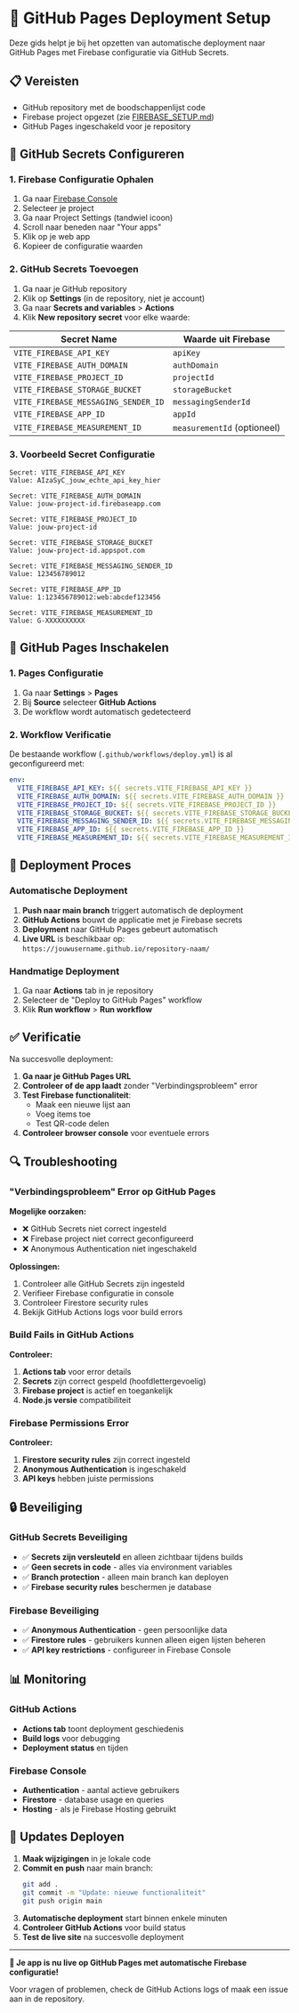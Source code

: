 # 🚀 GitHub Pages Deployment Setup

Deze gids helpt je bij het opzetten van automatische deployment naar GitHub Pages met Firebase configuratie via GitHub Secrets.

## 📋 Vereisten

- GitHub repository met de boodschappenlijst code
- Firebase project opgezet (zie [FIREBASE_SETUP.md](FIREBASE_SETUP.md))
- GitHub Pages ingeschakeld voor je repository

## 🔧 GitHub Secrets Configureren

### 1. Firebase Configuratie Ophalen

1. Ga naar [Firebase Console](https://console.firebase.google.com)
2. Selecteer je project
3. Ga naar Project Settings (tandwiel icoon)
4. Scroll naar beneden naar "Your apps"
5. Klik op je web app
6. Kopieer de configuratie waarden

### 2. GitHub Secrets Toevoegen

1. Ga naar je GitHub repository
2. Klik op **Settings** (in de repository, niet je account)
3. Ga naar **Secrets and variables** > **Actions**
4. Klik **New repository secret** voor elke waarde:

| Secret Name | Waarde uit Firebase |
|-------------|-------------------|
| `VITE_FIREBASE_API_KEY` | `apiKey` |
| `VITE_FIREBASE_AUTH_DOMAIN` | `authDomain` |
| `VITE_FIREBASE_PROJECT_ID` | `projectId` |
| `VITE_FIREBASE_STORAGE_BUCKET` | `storageBucket` |
| `VITE_FIREBASE_MESSAGING_SENDER_ID` | `messagingSenderId` |
| `VITE_FIREBASE_APP_ID` | `appId` |
| `VITE_FIREBASE_MEASUREMENT_ID` | `measurementId` (optioneel) |

### 3. Voorbeeld Secret Configuratie

```
Secret: VITE_FIREBASE_API_KEY
Value: AIzaSyC_jouw_echte_api_key_hier

Secret: VITE_FIREBASE_AUTH_DOMAIN  
Value: jouw-project-id.firebaseapp.com

Secret: VITE_FIREBASE_PROJECT_ID
Value: jouw-project-id

Secret: VITE_FIREBASE_STORAGE_BUCKET
Value: jouw-project-id.appspot.com

Secret: VITE_FIREBASE_MESSAGING_SENDER_ID
Value: 123456789012

Secret: VITE_FIREBASE_APP_ID
Value: 1:123456789012:web:abcdef123456

Secret: VITE_FIREBASE_MEASUREMENT_ID
Value: G-XXXXXXXXXX
```

## 🔄 GitHub Pages Inschakelen

### 1. Pages Configuratie

1. Ga naar **Settings** > **Pages**
2. Bij **Source** selecteer **GitHub Actions**
3. De workflow wordt automatisch gedetecteerd

### 2. Workflow Verificatie

De bestaande workflow (`.github/workflows/deploy.yml`) is al geconfigureerd met:

```yaml
env:
  VITE_FIREBASE_API_KEY: ${{ secrets.VITE_FIREBASE_API_KEY }}
  VITE_FIREBASE_AUTH_DOMAIN: ${{ secrets.VITE_FIREBASE_AUTH_DOMAIN }}
  VITE_FIREBASE_PROJECT_ID: ${{ secrets.VITE_FIREBASE_PROJECT_ID }}
  VITE_FIREBASE_STORAGE_BUCKET: ${{ secrets.VITE_FIREBASE_STORAGE_BUCKET }}
  VITE_FIREBASE_MESSAGING_SENDER_ID: ${{ secrets.VITE_FIREBASE_MESSAGING_SENDER_ID }}
  VITE_FIREBASE_APP_ID: ${{ secrets.VITE_FIREBASE_APP_ID }}
  VITE_FIREBASE_MEASUREMENT_ID: ${{ secrets.VITE_FIREBASE_MEASUREMENT_ID }}
```

## 🚀 Deployment Proces

### Automatische Deployment

1. **Push naar main branch** triggert automatisch de deployment
2. **GitHub Actions** bouwt de applicatie met je Firebase secrets
3. **Deployment** naar GitHub Pages gebeurt automatisch
4. **Live URL** is beschikbaar op: `https://jouwusername.github.io/repository-naam/`

### Handmatige Deployment

1. Ga naar **Actions** tab in je repository
2. Selecteer de "Deploy to GitHub Pages" workflow
3. Klik **Run workflow** > **Run workflow**

## ✅ Verificatie

Na succesvolle deployment:

1. **Ga naar je GitHub Pages URL**
2. **Controleer of de app laadt** zonder "Verbindingsprobleem" error
3. **Test Firebase functionaliteit**:
   - Maak een nieuwe lijst aan
   - Voeg items toe
   - Test QR-code delen
4. **Controleer browser console** voor eventuele errors

## 🔍 Troubleshooting

### "Verbindingsprobleem" Error op GitHub Pages

**Mogelijke oorzaken:**
- ❌ GitHub Secrets niet correct ingesteld
- ❌ Firebase project niet correct geconfigureerd
- ❌ Anonymous Authentication niet ingeschakeld

**Oplossingen:**
1. Controleer alle GitHub Secrets zijn ingesteld
2. Verifieer Firebase configuratie in console
3. Controleer Firestore security rules
4. Bekijk GitHub Actions logs voor build errors

### Build Fails in GitHub Actions

**Controleer:**
1. **Actions tab** voor error details
2. **Secrets** zijn correct gespeld (hoofdlettergevoelig)
3. **Firebase project** is actief en toegankelijk
4. **Node.js versie** compatibiliteit

### Firebase Permissions Error

**Controleer:**
1. **Firestore security rules** zijn correct ingesteld
2. **Anonymous Authentication** is ingeschakeld
3. **API keys** hebben juiste permissions

## 🔒 Beveiliging

### GitHub Secrets Beveiliging

- ✅ **Secrets zijn versleuteld** en alleen zichtbaar tijdens builds
- ✅ **Geen secrets in code** - alles via environment variables
- ✅ **Branch protection** - alleen main branch kan deployen
- ✅ **Firebase security rules** beschermen je database

### Firebase Beveiliging

- ✅ **Anonymous Authentication** - geen persoonlijke data
- ✅ **Firestore rules** - gebruikers kunnen alleen eigen lijsten beheren
- ✅ **API key restrictions** - configureer in Firebase Console

## 📊 Monitoring

### GitHub Actions

- **Actions tab** toont deployment geschiedenis
- **Build logs** voor debugging
- **Deployment status** en tijden

### Firebase Console

- **Authentication** - aantal actieve gebruikers
- **Firestore** - database usage en queries
- **Hosting** - als je Firebase Hosting gebruikt

## 🔄 Updates Deployen

1. **Maak wijzigingen** in je lokale code
2. **Commit en push** naar main branch:
   ```bash
   git add .
   git commit -m "Update: nieuwe functionaliteit"
   git push origin main
   ```
3. **Automatische deployment** start binnen enkele minuten
4. **Controleer GitHub Actions** voor build status
5. **Test de live site** na succesvolle deployment

---

**🎉 Je app is nu live op GitHub Pages met automatische Firebase configuratie!**

Voor vragen of problemen, check de GitHub Actions logs of maak een issue aan in de repository.